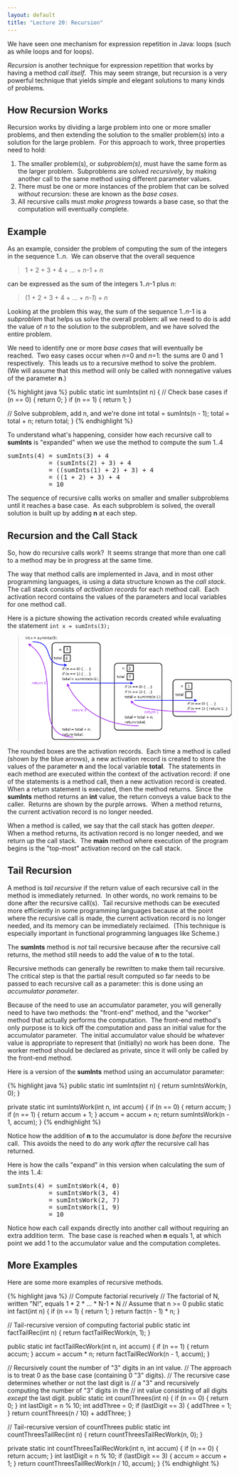 ```yaml
---
layout: default
title: "Lecture 20: Recursion"
---
```



We have seen one mechanism for expression repetition in Java: loops (such as while loops and for loops).

*Recursion* is another technique for expression repetition that works by having a method *call itself*.  This may seem strange, but recursion is a very powerful technique that yields simple and elegant solutions to many kinds of problems.

How Recursion Works
-------------------

Recursion works by dividing a large problem into one or more smaller problems, and then extending the solution to the smaller problem(s) into a solution for the large problem.  For this approach to work, three properties need to hold:

1.  The smaller problem(s), or *subproblem(s)*, must have the same form as the larger problem.  Subproblems are solved *recursively*, by making another call to the same method using different parameter values.
2.  There must be one or more instances of the problem that can be solved *without* recursion: these are known as the *base cases*.
3.  All recursive calls must *make progress* towards a base case, so that the computation will eventually complete.

Example
-------

As an example, consider the problem of computing the sum of the integers in the sequence 1..*n*.  We can observe that the overall sequence

> 1 + 2 + 3 + 4 + ... + *n*-1 + *n*

can be expressed as the sum of the integers 1..*n*-1 plus *n*:

> (1 + 2 + 3 + 4 + ... + *n-1*) + *n*

Looking at the problem this way, the sum of the sequence 1..*n*-1 is a *subproblem* that helps us solve the overall problem: all we need to do is add the value of *n* to the solution to the subproblem, and we have solved the entire problem.

We need to identify one or more *base cases* that will eventually be reached.  Two easy cases occur when *n*=0 and *n*=1: the sums are 0 and 1 respectively.  This leads us to a recursive method to solve the problem.  (We will assume that this method will only be called with nonnegative values of the parameter **n**.)

{% highlight java %}
public static int sumInts(int n) {
  // Check base cases
  if (n == 0) { return 0; }
  if (n == 1) { return 1; }

  // Solve subproblem, add n, and we're done
  int total = sumInts(n - 1);
  total = total + n;
  return total;
}
{% endhighlight %}

To understand what's happening, consider how each recursive call to **sumInts** is "expanded" when we use the method to compute the sum 1..4

<pre>
sumInts(4) = sumInts(3) + 4
           = (sumInts(2) + 3) + 4
           = ((sumInts(1) + 2) + 3) + 4
           = ((1 + 2) + 3) + 4
           = 10
</pre>

The sequence of recursive calls works on smaller and smaller subproblems until it reaches a base case.  As each subproblem is solved, the overall solution is built up by adding **n** at each step.

Recursion and the Call Stack
----------------------------

So, how do recursive calls work?  It seems strange that more than one call to a method may be in progress at the same time.

The way that method calls are implemented in Java, and in most other programming languages, is using a data structure known as the *call stack*.  The call stack consists of *activation records* for each method call.  Each activation record contains the values of the parameters and local variables for one method call.

Here is a picture showing the activation records created while evaluating the statement `int x = sumInts(3);`

> ![](figures/callStackRecursion.png)

The rounded boxes are the activation records.  Each time a method is called (shown by the blue arrows), a new activation record is created to store the values of the parameter **n** and the local variable **total**.  The statements in each method are executed within the context of the activation record: if one of the statements is a method call, then a new activation record is created.  When a return statement is executed, then the method returns.  Since the **sumInts** method returns an **int** value, the return conveys a value back to the caller.  Returns are shown by the purple arrows.  When a method returns, the current activation record is no longer needed.

When a method is called, we say that the call stack has gotten *deeper*.  When a method returns, its activation record is no longer needed, and we return *up* the call stack.  The **main** method where execution of the program begins is the "top-most" activation record on the call stack.

Tail Recursion
--------------

A method is *tail recursive* if the return value of each recursive call in the method is immediately returned.  In other words, no work remains to be done after the recursive call(s).  Tail recursive methods can be executed more efficiently in some programming languages because at the point where the recursive call is made, the current activation record is no longer needed, and its memory can be immediately reclaimed.  (This technique is especially important in functional programming languages like Scheme.)

The **sumInts** method is *not* tail recursive because after the recursive call returns, the method still needs to add the value of **n** to the total.

Recursive methods can generally be rewritten to make them tail recursive.  The critical step is that the partial result computed so far needs to be passed to each recursive call as a parameter: this is done using an *accumulator parameter*.

Because of the need to use an accumulator parameter, you will generally need to have two methods: the "front-end" method, and the "worker" method that actually performs the computation.  The front-end method's only purpose is to kick off the computation and pass an initial value for the accumulator parameter.  The initial accumulator value should be whatever value is appropriate to represent that (initially) no work has been done.  The worker method should be declared as private, since it will only be called by the front-end method.

Here is a version of the **sumInts** method using an accumulator parameter:

{% highlight java %}
public static int sumInts(int n) {
  return sumIntsWork(n, 0);
}

private static int sumIntsWork(int n, int accum) {
  if (n == 0) { return accum; }
  if (n == 1) { return accum + 1; }
  accum = accum + n;
  return sumIntsWork(n - 1, accum);
}
{% endhighlight %}

Notice how the addition of **n** to the accumulator is done *before* the recursive call.  This avoids the need to do any work *after* the recursive call has returned.

Here is how the calls "expand" in this version when calculating the sum of the ints 1..4:

<pre>
sumInts(4) = sumIntsWork(4, 0)
           = sumIntsWork(3, 4)
           = sumIntsWork(2, 7)
           = sumIntsWork(1, 9)
           = 10
</pre>

Notice how each call expands directly into another call without requiring an extra addition term.  The base case is reached when **n** equals 1, at which point we add 1 to the accumulator value and the computation completes.

More Examples
-------------

Here are some more examples of recursive methods.

{% highlight java %}
// Compute factorial recurively
// The factorial of N, written "N!", equals 1 * 2 * ... * N-1 * N
// Assume that n >= 0
public static int fact(int n) {
  if (n == 1) { return 1; }
  return fact(n - 1) * n;
}

// Tail-recursive version of computing factorial
public static int factTailRec(int n) {
  return factTailRecWork(n, 1);
}

public static int factTailRecWork(int n, int accum) {
  if (n == 1) { return accum; }
  accum = accum * n;
  return factTailRecWork(n - 1, accum);
}

// Recursively count the number of "3" digits in an int value.
// The approach is to treat 0 as the base case (containing 0 "3" digits).
// The recursive case determines whether or not the last digit is
// a "3" and recursively computing the number of "3" digits in the
// int value consisting of all digits *except* the last digit.
public static int countThrees(int n) {
  if (n == 0) { return 0; }
  int lastDigit = n % 10;
  int addThree = 0;
  if (lastDigit == 3) {
    addThree = 1;
  }
  return countThrees(n / 10) + addThree;
}

// Tail-recursive version of countThrees
public static int countThreesTailRec(int n) {
  return countThreesTailRecWork(n, 0);
}

private static int countThreesTailRecWork(int n, int accum) {
  if (n == 0) { return accum; }
  int lastDigit = n % 10;
  if (lastDigit == 3) {
    accum = accum + 1;
  }
  return countThreesTailRecWork(n / 10, accum);
}
{% endhighlight %}
